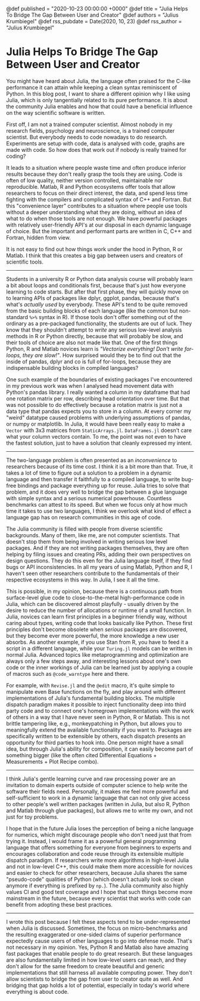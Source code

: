 @def published = "2020-10-23 00:00:00 +0000"
@def title = "Julia Helps To Bridge The Gap Between User and Creator"
@def authors = "Julius Krumbiegel"
@def rss_pubdate = Date(2020, 10, 23)
@def rss_author = "Julius Krumbiegel"

# Julia Helps To Bridge The Gap Between User and Creator

You might have heard about Julia, the language often praised for the C-like performance it can attain while keeping a clean syntax reminiscent of Python.
In this blog post, I want to share a different opinion why I like using Julia, which is only tangentially related to its pure performance.
It is about the community Julia enables and how that could have a beneficial influence on the way scientific software is written.

First off, I am not a trained computer scientist.
Almost nobody in my research fields, psychology and neuroscience, is a trained computer scientist.
But everybody needs to code nowadays to do research.
Experiments are setup with code, data is analysed with code, graphs are made with code.
So how does that work out if nobody is really trained for coding?

It leads to a situation where people waste time and often produce inferior results
because they don't really grasp the tools they are using.
Code is often of low quality, neither version controlled, maintainable nor reproducible.
Matlab, R and Python ecosystems offer tools that allow researchers to focus on their direct interest, the data, and spend less time fighting with the compilers and complicated syntax of C++ and Fortran.
But this "convenience layer" contributes to a situation where people use tools without a deeper understanding what they are doing, without an idea of what to do when those tools are not enough.
We have powerful packages with relatively user-friendly API's at our disposal in each dynamic language of choice.
But the important and performant parts are written in C, C++ and Fortran, hidden from view.

It is not easy to find out how things work under the hood in Python, R or Matlab.
I think that this creates a big gap between users and creators of scientific tools.

---

Students in a university R or Python data analysis course will probably learn a bit about loops and conditionals first, because that's just how everyone learning to code starts.
But after that first phase, they will quickly move on to learning APIs of packages like dplyr, ggplot, pandas, because that's what's _actually used_ by everybody.
These API's tend to be quite removed from the basic building blocks of each language (like the common but non-standard `%>%` syntax in R).
If those tools don't offer something out of the ordinary as a pre-packaged functionality, the students are out of luck.
They know that they shouldn't attempt to _write_ any serious low-level analysis methods in R or Python directly, because that will probably be slow, and their tools of choice are also not made like that.
One of the first things Python, R and Matlab novices learn is _"Vectorize everything! Don't write for-loops, they are slow!"_.
How surprised would they be to find out that the inside of pandas, dplyr and co is full of for-loops, because they are indispensable building blocks in compiled languages?

One such example of the boundaries of existing packages I've encountered in my previous work was when I analysed head movement data with Python's pandas library.
I really wanted a column in my dataframe that had one rotation matrix per row, describing head orientation over time.
But that was not possible to do effectively because a rotation matrix is just not a data type that pandas expects you to store in a column.
At every corner my "weird" datatype caused problems with underlying assumptions of pandas, or numpy or matplotlib.
In Julia, it would have been really easy to make a `Vector` with 3x3 matrices from `StaticArrays.jl`.
`DataFrames.jl` doesn't care what your column vectors contain.
To me, the point was not even to have the fastest solution, just to have a solution that cleanly expressed my intent.

---

The two-language problem is often presented as an _inconvenience_ to researchers because of its time cost.
I think it is a bit more than that.
True, it takes a lot of time to figure out a solution to a problem in a dynamic language and then transfer it faithfully
to a compiled language, to write bug-free bindings and package everything up for reuse.
Julia tries to solve that problem, and it does very well to bridge the gap between a glue language with simple syntax and a serious numerical powerhouse.
Countless benchmarks can attest to its speed.
But when we focus only at how much time it takes to use two languages, I think we overlook what kind of effect a language gap has on research communities in this age of code.

The Julia community is filled with people from diverse scientific backgrounds.
Many of them, like me, are not computer scientists.
That doesn't stop them from being involved in writing serious low level packages.
And if they are not writing packages themselves, they are often helping by filing issues and creating PRs, adding their own perspectives on design questions.
They do this even for the Julia language itself, if they find bugs or API inconsistencies.
In all my years of using Matlab, Python and R, I haven't seen other researchers contribute to the fundamentals of their respective ecosystems in this way.
In Julia, I see it all the time.

This is possible, in my opinion, because there is a continuous path from surface-level glue code to close-to-the-metal high-performance code in Julia, which can be discovered almost playfully - usually driven by the desire to reduce the number of allocations or runtime of a small function.
In Julia, novices can learn first principles in a beginner friendly way, without caring about types, writing code that looks basically like Python.
These first principles don't become obsolete when _serious_ packages are discovered, but they become ever more powerful, the more knowledge a new user absorbs.
As another example, if you use Stan from R, you have to feed it a script in a different language, while your `Turing.jl` models can be written in normal Julia.
Advanced topics like metaprogramming and optimization are always only a few steps away, and interesting lessons about one's own code or the inner workings of Julia can be learned just by applying a couple of macros such as `@code_warntype` here and there.

For example, with `Revise.jl` and the `@edit` macro, it's quite simple to manipulate even Base functions on the fly, and play around with different implementations of Julia's fundamental building blocks.
The multiple dispatch paradigm makes it possible to inject functionality deep into third party code and to connect one's homegrown implementations with the work of others in a way that I have never seen in Python, R or Matlab.
This is not brittle tampering like, e.g., monkeypatching in Python, but allows you to meaningfully extend the available functionality if you want to.
Packages are specifically written to be extensible by others, each dispatch presents an opportunity for third parties to hook into.
One person might have a small idea, but through Julia's ability for composition, it can easily become part of something bigger (like the often cited Differential Equations + Measurements + Plot Recipe combo).

---

I think Julia's gentle learning curve and raw processing power are an invitation to domain experts outside of computer science to help write the software their fields need.
Personally, it makes me feel more powerful and self-sufficient to work in a dynamic language that can not only give access to other people's well written packages (written in Julia, but also R, Python and Matlab through glue packages), but allows me to write my own, and not just for toy problems.

I hope that in the future Julia loses the perception of being a niche language for numerics, which might discourage people who don't need just that from trying it.
Instead, I would frame it as a powerful general programming language that offers something for everyone from beginners to experts and encourages collaboration and code reuse through its extensible multiple dispatch paradigm.
If researchers write more algorithms in high-level Julia and not in low-level C++, this could make them more accessible for novices and easier to check for other researchers, because Julia shares the same "pseudo-code" qualities of Python (which doesn't actually look so clean anymore if everything is prefixed by `np.`).
The Julia community also highly values CI and good test coverage and I hope that such things become more mainstream in the future, because every scientist that works with code can benefit from adopting these best practices.

---

I wrote this post because I felt these aspects tend to be under-represented when Julia is discussed.
Sometimes, the focus on micro-benchmarks and the resulting exaggerated or one-sided claims of superior performance expectedly cause users of other languages to go into defense mode.
That's not necessary in my opinion.
Yes, Python R and Matlab also have amazing fast packages that enable people to do great research.
But these languages are also fundamentally limited in how low-level users can reach, and they don't allow for the same freedom to create beautiful and generic implementations that still harness all available computing power.
They don't allow scientists to bridge the gap from user to creator quite as well.
And bridging that gap holds a lot of potential, especially in today's world where everything is about code.
